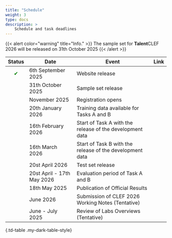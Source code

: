 ```yaml
---
title: "Schedule"
weight: 3
type: docs
description: >
    Schedule and task deadlines
---
```



{{< alert color="warning" title="Info." >}}
<i class="fas fa-exclamation-triangle"></i> The sample set for <strong>Talent</strong>CLEF 2026 will be released on 31th October 2025
 {{< /alert >}}



| Status | Date                            | Event                                                       | Link |
|--------|---------------------------------|-------------------------------------------------------------|------|
|<div style="text-align: center; color: green;">&#10004;</div> | 6th September 2025 | Website release |  |
|        | 31th October 2025               | Sample set  release                                    |  |
|        |  November 2025              | Registration opens                                           |  |
|        | 20th January 2026               | Training data available for Tasks A and B                    |  |
|        | 16th February 2026              | Start of Task A with the release of the development data     |  |
|        | 16th March 2026                 | Start of Task B with the release of the development data     |  | 
|        | 20st April 2026                     | Test set release    |  | 
|        | 20st April - 17th May 2026       | Evaluation period of Task A and B                            |  | 
|        | 18th May 2025                    | Publication of Official Results                              |  | 
|        | June 2026                  | Submission of CLEF 2026 Working Notes (Tentative)             |  | 
|        | June - July 2025       | Review of Labs Overviews (Tentative)                         |   | 

{.td-table  .my-dark-table-style}